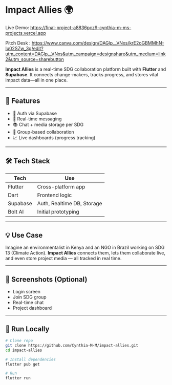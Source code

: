 # Impact Allies 🌍
Live Demo: https://final-project-a8836pcz9-cynthia-m-ms-projects.vercel.app

Pitch Desk : https://www.canva.com/design/DAGlp__VNxs/krE2oGBMMhN-Iu02SZw_3g/edit?utm_content=DAGlp__VNxs&utm_campaign=designshare&utm_medium=link2&utm_source=sharebutton

**Impact Allies** is a real-time SDG collaboration platform built with **Flutter** and **Supabase**. It connects change-makers, tracks progress, and stores vital impact data—all in one place.

---

## 🚀 Features

- 🔐 Auth via Supabase
- 💬 Real-time messaging
- 📚 Chat + media storage per SDG
- 👥 Group-based collaboration
- 📈 Live dashboards (progress tracking)

---

## 🛠 Tech Stack

| Tech | Use |
|------|-----|
| Flutter | Cross-platform app |
| Dart | Frontend logic |
| Supabase | Auth, Realtime DB, Storage |
| Bolt AI | Initial prototyping |

---

## 💡 Use Case

Imagine an environmentalist in Kenya and an NGO in Brazil working on SDG 13 (Climate Action). **Impact Allies** connects them, lets them collaborate live, and even store project media — all tracked in real time.

---

## 📸 Screenshots (Optional)

- Login screen
- Join SDG group
- Real-time chat
- Project dashboard

---

## 🧪 Run Locally

```bash
# Clone repo
git clone https://github.com/Cynthia-M-M/impact-allies.git
cd impact-allies

# Install dependencies
flutter pub get

# Run
flutter run
